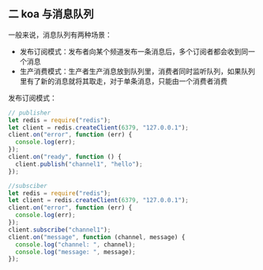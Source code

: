 ## 二 koa 与消息队列

一般来说，消息队列有两种场景：

- 发布订阅模式：发布者向某个频道发布一条消息后，多个订阅者都会收到同一个消息
- 生产消费模式：生产者生产消息放到队列里，消费者同时监听队列，如果队列里有了新的消息就将其取走，对于单条消息，只能由一个消费者消费

发布订阅模式：

```js
// publisher
let redis = require("redis");
let client = redis.createClient(6379, "127.0.0.1");
client.on("error", function (err) {
  console.log(err);
});
client.on("ready", function () {
  client.publish("channel1", "hello");
});

//subsciber
let redis = require("redis");
let client = redis.createClient(6379, "127.0.0.1");
client.on("error", function (err) {
  console.log(err);
});
client.subscribe("channel1");
client.on("message", function (channel, message) {
  console.log("channel: ", channel);
  console.log("message: ", message);
});
```
